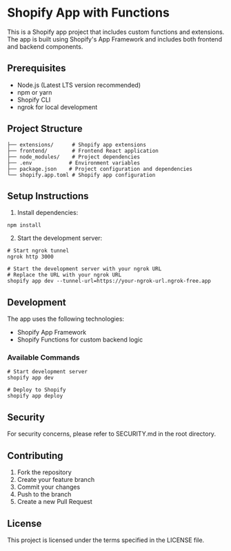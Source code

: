 # Shopify App with Functions

This is a Shopify app project that includes custom functions and extensions. The app is built using Shopify's App Framework and includes both frontend and backend components.

## Prerequisites

- Node.js (Latest LTS version recommended)
- npm or yarn
- Shopify CLI
- ngrok for local development

## Project Structure

```
├── extensions/      # Shopify app extensions
├── frontend/        # Frontend React application
├── node_modules/    # Project dependencies
├── .env            # Environment variables
├── package.json    # Project configuration and dependencies
└── shopify.app.toml # Shopify app configuration
```

## Setup Instructions

1. Install dependencies:
```shell
npm install
```

2. Start the development server:
```shell
# Start ngrok tunnel
ngrok http 3000

# Start the development server with your ngrok URL
# Replace the URL with your ngrok URL
shopify app dev --tunnel-url=https://your-ngrok-url.ngrok-free.app
```

## Development

The app uses the following technologies:
- Shopify App Framework
- Shopify Functions for custom backend logic

### Available Commands

```shell
# Start development server
shopify app dev

# Deploy to Shopify
shopify app deploy
```

## Security

For security concerns, please refer to SECURITY.md in the root directory.

## Contributing

1. Fork the repository
2. Create your feature branch
3. Commit your changes
4. Push to the branch
5. Create a new Pull Request

## License

This project is licensed under the terms specified in the LICENSE file.